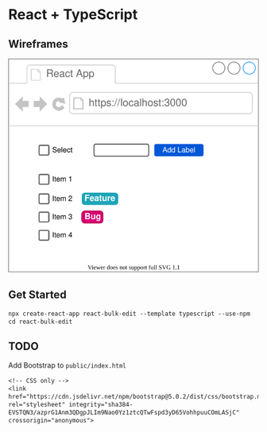 # React + TypeScript

## Wireframes

![](./wireframes.drawio.svg)

## Get Started

```
npx create-react-app react-bulk-edit --template typescript --use-npm
cd react-bulk-edit
```

## TODO

Add Bootstrap to `public/index.html`

```
<!-- CSS only -->
<link href="https://cdn.jsdelivr.net/npm/bootstrap@5.0.2/dist/css/bootstrap.min.css" rel="stylesheet" integrity="sha384-EVSTQN3/azprG1Anm3QDgpJLIm9Nao0Yz1ztcQTwFspd3yD65VohhpuuCOmLASjC" crossorigin="anonymous">
```
